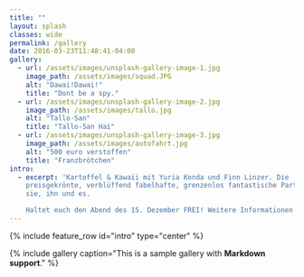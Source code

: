 ```yaml
---
title: ""
layout: splash
classes: wide
permalink: /gallery
date: 2016-03-23T11:48:41-04:00
gallery:
  - url: /assets/images/unsplash-gallery-image-1.jpg
    image_path: /assets/images/squad.JPG
    alt: "Dawai!Dawai!"
    title: "Dont be a spy."
  - url: /assets/images/unsplash-gallery-image-2.jpg
    image_path: /assets/images/tallo.jpg
    alt: "Tallo-San"
    title: "Tallo-San Hai"
  - url: /assets/images/unsplash-gallery-image-3.jpg
    image_path: /assets/images/autofahrt.jpg
    alt: "500 euro verstoffen"
    title: "Franzbrötchen"
intro: 
  - excerpt: 'Kartoffel & Kawaii mit Yuria Konda und Finn Linzer. Die
    preisgekrönte, verblüffend fabelhafte, grenzenlos fantastische Party für
    sie, ihn und es.  

    Haltet euch den Abend des 15. Dezember FREI! Weitere Informationen folgen bald.'
---
```


{% include feature_row id="intro" type="center" %}

{% include gallery caption="This is a sample gallery with **Markdown support**." %}

